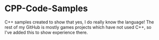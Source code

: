 # CPP-Code-Samples
C++ samples created to show that yes, I do really know the language! The rest of my GitHub is mostly games projects which have not used C++, so I've added this to show experience there.
